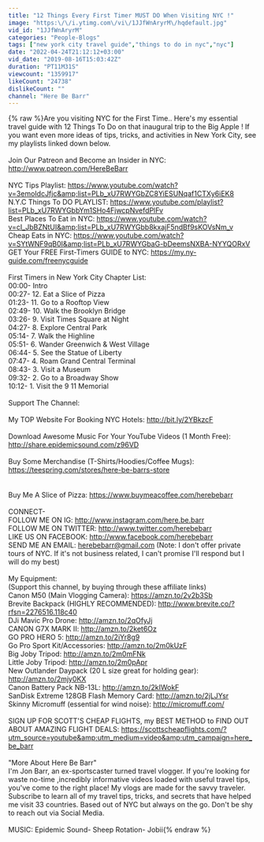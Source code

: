 ```yaml
---
title: "12 Things Every First Timer MUST DO When Visiting NYC !"
image: "https:\/\/i.ytimg.com\/vi\/1JJfWnAryrM\/hqdefault.jpg"
vid_id: "1JJfWnAryrM"
categories: "People-Blogs"
tags: ["new york city travel guide","things to do in nyc","nyc"]
date: "2022-04-24T21:12:12+03:00"
vid_date: "2019-08-16T15:03:42Z"
duration: "PT11M31S"
viewcount: "1359917"
likeCount: "24738"
dislikeCount: ""
channel: "Here Be Barr"
---
```

{% raw %}Are you visiting NYC for the First Time.. Here's my essential travel guide with 12 Things To Do on that inaugural trip to the Big Apple ! If you want even more ideas of tips, tricks, and activities in New York City, see my playlists linked down below.<br /><br />Join Our Patreon and Become an Insider in NYC: <a rel="nofollow" target="blank" href="http://www.patreon.com/HereBeBarr">http://www.patreon.com/HereBeBarr</a><br /><br />NYC Tips Playlist: <a rel="nofollow" target="blank" href="https://www.youtube.com/watch?v=3emoIdcJfjc&amp;list=PLb_xU7RWYGbZC8YiESUNqaf1CTXy6iEK8">https://www.youtube.com/watch?v=3emoIdcJfjc&amp;list=PLb_xU7RWYGbZC8YiESUNqaf1CTXy6iEK8</a><br />N.Y.C Things To DO PLAYLIST: <a rel="nofollow" target="blank" href="https://www.youtube.com/playlist?list=PLb_xU7RWYGbbYm1SHo4FjwcpNvefdPlFv">https://www.youtube.com/playlist?list=PLb_xU7RWYGbbYm1SHo4FjwcpNvefdPlFv</a><br />Best Places To Eat in NYC: <a rel="nofollow" target="blank" href="https://www.youtube.com/watch?v=cI_JbBZNtUI&amp;list=PLb_xU7RWYGbb8kxajF5ndBf9sKOVsNm_v">https://www.youtube.com/watch?v=cI_JbBZNtUI&amp;list=PLb_xU7RWYGbb8kxajF5ndBf9sKOVsNm_v</a><br />Cheap Eats in NYC: <a rel="nofollow" target="blank" href="https://www.youtube.com/watch?v=SYtWNF9qB0I&amp;list=PLb_xU7RWYGbaG-bDeemsNXBA-NYYQORxV">https://www.youtube.com/watch?v=SYtWNF9qB0I&amp;list=PLb_xU7RWYGbaG-bDeemsNXBA-NYYQORxV</a><br />GET Your FREE First-Timers GUIDE to NYC: <a rel="nofollow" target="blank" href="https://my.ny-guide.com/freenycguide">https://my.ny-guide.com/freenycguide</a><br /><br />First Timers in New York City Chapter List:<br />00:00- Intro<br />00:27- 12. Eat a Slice of Pizza<br />01:23- 11. Go to a Rooftop View<br />02:49- 10. Walk the Brooklyn Bridge<br />03:26- 9. Visit Times Square at Night<br />04:27- 8. Explore Central Park<br />05:14- 7. Walk the Highline<br />05:51- 6. Wander Greenwich &amp; West Village<br />06:44- 5. See the Statue of Liberty<br />07:47- 4. Roam Grand Central Terminal<br />08:43- 3. Visit a Museum<br />09:32- 2. Go to a Broadway Show<br />10:12- 1. Visit the 9 11 Memorial<br /><br />Support The Channel:<br /><br />My TOP Website For Booking NYC Hotels: <a rel="nofollow" target="blank" href="http://bit.ly/2YBkzcF">http://bit.ly/2YBkzcF</a><br /><br />Download Awesome Music For Your YouTube Videos (1 Month Free): <a rel="nofollow" target="blank" href="http://share.epidemicsound.com/z96VD">http://share.epidemicsound.com/z96VD</a><br /><br />Buy Some Merchandise (T-Shirts/Hoodies/Coffee Mugs): <a rel="nofollow" target="blank" href="https://teespring.com/stores/here-be-barrs-store">https://teespring.com/stores/here-be-barrs-store</a><br /><br /><br />Buy Me A Slice of Pizza: <a rel="nofollow" target="blank" href="https://www.buymeacoffee.com/herebebarr">https://www.buymeacoffee.com/herebebarr</a><br /><br />CONNECT-<br />FOLLOW ME ON IG: <a rel="nofollow" target="blank" href="http://www.instagram.com/here.be.barr">http://www.instagram.com/here.be.barr</a><br />FOLLOW ME ON TWITTER: <a rel="nofollow" target="blank" href="http://www.twitter.com/herebebarr">http://www.twitter.com/herebebarr</a><br />LIKE US ON FACEBOOK: <a rel="nofollow" target="blank" href="http://www.facebook.com/herebebarr">http://www.facebook.com/herebebarr</a><br />SEND ME AN EMAIL: herebebarr@gmail.com (Note: I don't offer private tours of NYC. If it's not business related, I can't promise I'll respond but I will do my best)<br /><br />My Equipment:<br />(Support this channel, by buying through these affiliate links)<br />Canon M50 (Main Vlogging Camera): <a rel="nofollow" target="blank" href="https://amzn.to/2v2b3Sb">https://amzn.to/2v2b3Sb</a><br />Brevite Backpack (HIGHLY RECOMMENDED): <a rel="nofollow" target="blank" href="http://www.brevite.co/?rfsn=2276516.118c40">http://www.brevite.co/?rfsn=2276516.118c40</a><br />DJi Mavic Pro Drone: <a rel="nofollow" target="blank" href="http://amzn.to/2qOfyJj">http://amzn.to/2qOfyJj</a><br />CANON G7X MARK II: <a rel="nofollow" target="blank" href="http://amzn.to/2ket6Oz">http://amzn.to/2ket6Oz</a><br />GO PRO HERO 5: <a rel="nofollow" target="blank" href="http://amzn.to/2iYr8g9">http://amzn.to/2iYr8g9</a><br />Go Pro Sport Kit/Accessories: <a rel="nofollow" target="blank" href="http://amzn.to/2m0kUzF">http://amzn.to/2m0kUzF</a><br />Big Joby Tripod: <a rel="nofollow" target="blank" href="http://amzn.to/2m0mFNk">http://amzn.to/2m0mFNk</a><br />Little Joby Tripod: <a rel="nofollow" target="blank" href="http://amzn.to/2m0pApr">http://amzn.to/2m0pApr</a><br />New Outlander Daypack (20 L size great for holding gear): <a rel="nofollow" target="blank" href="http://amzn.to/2mjy0KX">http://amzn.to/2mjy0KX</a><br />Canon Battery Pack NB-13L: <a rel="nofollow" target="blank" href="http://amzn.to/2kIWokF">http://amzn.to/2kIWokF</a><br />SanDisk Extreme 128GB Flash Memory Card: <a rel="nofollow" target="blank" href="http://amzn.to/2jLJYsr">http://amzn.to/2jLJYsr</a><br />Skinny Micromuff (essential for wind noise): <a rel="nofollow" target="blank" href="http://micromuff.com/">http://micromuff.com/</a><br /><br />SIGN UP FOR SCOTT'S CHEAP FLIGHTS, my BEST METHOD to FIND OUT ABOUT AMAZING FLIGHT DEALS: <a rel="nofollow" target="blank" href="https://scottscheapflights.com/?utm_source=youtube&amp;utm_medium=video&amp;utm_campaign=here_be_barr">https://scottscheapflights.com/?utm_source=youtube&amp;utm_medium=video&amp;utm_campaign=here_be_barr</a><br /><br />&quot;More About Here Be Barr&quot;<br /> I'm Jon Barr, an ex-sportscaster turned travel vlogger.  If you're looking for waste no-time ,incredibly informative videos loaded with useful travel tips, you've come to the right place! My vlogs are made for the savvy traveler. Subscribe to learn all of my travel tips, tricks, and secrets that have helped me visit 33 countries. Based out of NYC but always on the go. Don't be shy to reach out via Social Media.<br /><br />MUSIC: Epidemic Sound- Sheep Rotation- Jobii{% endraw %}
